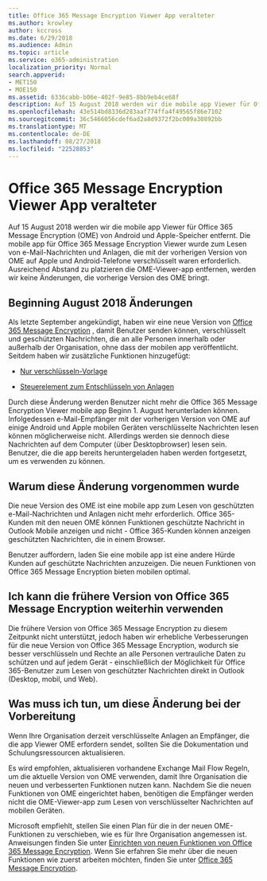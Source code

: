 ```yaml
---
title: Office 365 Message Encryption Viewer App veralteter
ms.author: krowley
author: kccross
ms.date: 6/29/2018
ms.audience: Admin
ms.topic: article
ms.service: o365-administration
localization_priority: Normal
search.appverid:
- MET150
- MOE150
ms.assetid: 6336cabb-b06e-402f-9e85-8bb9eb4ce68f
description: Auf 15 August 2018 werden wir die mobile app Viewer für Office 365 Message Encryption (OME) von Android und Apple-Speicher entfernt. Die mobile app für Office 365 Message Encryption Viewer wurde zum Lesen von e-Mail-Nachrichten und Anlagen, die mit der vorherigen Version von OME auf Apple und Android-Telefone verschlüsselt waren erforderlich. Ausreichend Abstand zu platzieren die OME-Viewer-app entfernen, werden wir keine Änderungen, die vorherige Version des OME bringt.
ms.openlocfilehash: 43e514bd8336d283aaf774ffa4f49565f86e7102
ms.sourcegitcommit: 36c5466056cdef6ad2a8d9372f2bc009a30892bb
ms.translationtype: MT
ms.contentlocale: de-DE
ms.lasthandoff: 08/27/2018
ms.locfileid: "22528853"
---
```

# <a name="deprecating-office-365-message-encryption-viewer-app"></a>Office 365 Message Encryption Viewer App veralteter

Auf 15 August 2018 werden wir die mobile app Viewer für Office 365 Message Encryption (OME) von Android und Apple-Speicher entfernt. Die mobile app für Office 365 Message Encryption Viewer wurde zum Lesen von e-Mail-Nachrichten und Anlagen, die mit der vorherigen Version von OME auf Apple und Android-Telefone verschlüsselt waren erforderlich. Ausreichend Abstand zu platzieren die OME-Viewer-app entfernen, werden wir keine Änderungen, die vorherige Version des OME bringt.
  
## <a name="changes-beginning-august-2018"></a>Beginning August 2018 Änderungen

Als letzte September angekündigt, haben wir eine neue Version von [Office 365 Message Encryption](https://aka.ms/ome2017) , damit Benutzer senden können, verschlüsselt und geschützten Nachrichten, die an alle Personen innerhalb oder außerhalb der Organisation, ohne dass der mobilen app veröffentlicht. Seitdem haben wir zusätzliche Funktionen hinzugefügt: 
  
- [Nur verschlüsseln-Vorlage](https://aka.ms/encryptonly)
    
- [Steuerelement zum Entschlüsseln von Anlagen](https://techcommunity.microsoft.com/t5/Security-Privacy-and-Compliance/Admin-control-for-attachments-now-available-in-Office-365/ba-p/204007)
    
Durch diese Änderung werden Benutzer nicht mehr die Office 365 Message Encryption Viewer mobile app Beginn 1. August herunterladen können. Infolgedessen e-Mail-Empfänger mit der vorherigen Version von OME auf einige Android und Apple mobilen Geräten verschlüsselte Nachrichten lesen können möglicherweise nicht. Allerdings werden sie dennoch diese Nachrichten auf dem Computer (über Desktopbrowser) lesen sein. Benutzer, die die app bereits heruntergeladen haben werden fortgesetzt, um es verwenden zu können.
  
## <a name="why-this-change-was-made"></a>Warum diese Änderung vorgenommen wurde

Die neue Version des OME ist eine mobile app zum Lesen von geschützten e-Mail-Nachrichten und Anlagen nicht mehr erforderlich. Office 365-Kunden mit den neuen OME können Funktionen geschützte Nachricht in Outlook Mobile anzeigen und nicht - Office 365-Kunden können anzeigen geschützten Nachrichten, die in einem Browser.
  
Benutzer auffordern, laden Sie eine mobile app ist eine andere Hürde Kunden auf geschützte Nachrichten anzuzeigen. Die neuen Funktionen von Office 365 Message Encryption bieten mobilen optimal.
  
## <a name="can-i-still-use-the-previous-version-of-office-365-message-encryption"></a>Ich kann die frühere Version von Office 365 Message Encryption weiterhin verwenden

Die frühere Version von Office 365 Message Encryption zu diesem Zeitpunkt nicht unterstützt, jedoch haben wir erhebliche Verbesserungen für die neue Version von Office 365 Message Encryption, wodurch sie besser verschlüsseln und Rechte an alle Personen vertrauliche Daten zu schützen und auf jedem Gerät - einschließlich der Möglichkeit für Office 365-Benutzer zum Lesen von geschützter Nachrichten direkt in Outlook (Desktop, mobil, und Web). 
  
## <a name="what-do-i-need-to-do-to-prepare-for-this-change"></a>Was muss ich tun, um diese Änderung bei der Vorbereitung

Wenn Ihre Organisation derzeit verschlüsselte Anlagen an Empfänger, die die app Viewer OME erfordern sendet, sollten Sie die Dokumentation und Schulungsressourcen aktualisieren.
  
Es wird empfohlen, aktualisieren vorhandene Exchange Mail Flow Regeln, um die aktuelle Version von OME verwenden, damit Ihre Organisation die neuen und verbesserten Funktionen nutzen kann. Nachdem Sie die neuen Funktionen von OME eingerichtet haben, benötigen die Empfänger werden nicht die OME-Viewer-app zum Lesen von verschlüsselter Nachrichten auf mobilen Geräten.
  
Microsoft empfiehlt, stellen Sie einen Plan für die in der neuen OME-Funktionen zu verschieben, wie es für Ihre Organisation angemessen ist. Anweisungen finden Sie unter [Einrichten von neuen Funktionen von Office 365 Message Encryption](set-up-new-message-encryption-capabilities.md). Wenn Sie erfahren Sie mehr über die neuen Funktionen wie zuerst arbeiten möchten, finden Sie unter [Office 365 Message Encryption](ome.md).
  

